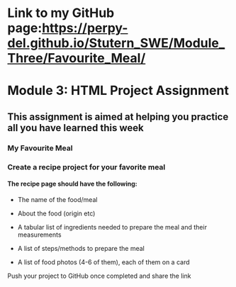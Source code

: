 # Link to my GitHub page:https://perpy-del.github.io/Stutern_SWE/Module_Three/Favourite_Meal/

# Module 3: HTML Project Assignment

## This assignment is aimed at helping you practice all you have learned this week

### My Favourite Meal

### Create a recipe project for your favorite meal

#### The recipe page should have the following:

- The name of the food/meal

- About the food (origin etc)

- A tabular list of ingredients needed to prepare the meal and their measurements

- A list of steps/methods to prepare the meal

- A list of food photos (4-6 of them), each of them on a card


Push your project to GitHub once completed and share the link 
